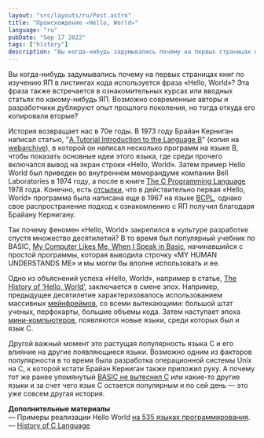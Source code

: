 ```yaml
---
layout: "src/layouts/ru/Post.astro"
title: "Происхождение «Hello, World»"
language: "ru"
pubDate: "Sep 17 2022"
tags: ["history"]
description: "Вы когда-нибудь задумывались почему на первых страницах книг по изучению ЯП в листингах кода используется фраза «Hello, World»? Эта фраза также встречается в ознакомительных курсах или вводных статьях по какому-нибудь ЯП. Возможно современные авторы и разработчики дублируют опыт прошлого поколения, но тогда откуда его копировали вторые?"
---
```

Вы когда-нибудь задумывались почему на первых страницах книг по изучению ЯП в листингах кода используется фраза «Hello, World»? Эта фраза также встречается в ознакомительных курсах или вводных статьях по какому-нибудь ЯП. Возможно современные авторы и разработчики дублируют опыт прошлого поколения, но тогда откуда его копировали вторые?  

История возвращает нас в 70е годы. В 1973 году Брайан Керниган написал статью, "[A Tutorial Introduction to the Language B](https://www.bell-labs.com/usr/dmr/www/btut.pdf)" (копия на [webarchive](https://web.archive.org/web/20150611114644/https://www.bell-labs.com/usr/dmr/www/btut.pdf)), в которой он написал несколько программ на языке B, чтобы показать основные идеи этого языка, где среди прочего включался вывод на экран строки «Hello, World». Затем пример Hello World был приведен во внутреннем меморандуме компании Bell Laboratories в 1974 году, а после в книге [The C Programming Language](http://cslabcms.nju.edu.cn/problem_solving/images/c/cc/The_C_Programming_Language_%282nd_Edition_Ritchie_Kernighan%29.pdf) 1978 года. Конечно, есть [отсылки](http://www.catb.org/jargon/html/B/BCPL.html), что в действительно первая «Hello, World» программа была написана еще в 1967 на языке [BCPL](https://en.wikipedia.org/wiki/BCPL), однако свое распространение подход к ознакомлению с ЯП получил благодаря Брайану Кернигану.  

Так почему феномен «Hello, World» закрепился в культуре разработке спустя множество десятилетий? В то время был популярный учебник по BASIC, [My Computer Likes Me, When I Speak in Basic](https://www.amazon.com/Computer-Likes-When-Speak-BASIC/dp/0918398126), начинавшийся с простой программы, которая выводила строчку «MY HUMAN UNDERSTANDS ME» и мы могли бы вполне использовать и ее.  

Одно из объяснений успеха «Hello, World», например в статье, [The History of ‘Hello, World’](https://www.hackerrank.com/blog/the-history-of-hello-world/), заключается в смене эпох. Например, предыдущее десятилетие характеризовалось использованием массивных [мейнфреймов](https://ru.wikipedia.org/wiki/%D0%9C%D0%B5%D0%B9%D0%BD%D1%84%D1%80%D0%B5%D0%B9%D0%BC), со всеми вытекающими: большой штат ученых, перфокарты, большие объемы кода. Затем наступает эпоха [мини-компьютеров](https://en.wikipedia.org/wiki/Minicomputer), появляются новые языки, среди которых был и язык С.  

Другой важный момент это растущая популярность языка С и его влияние на другие появляющиеся языки. Возможно одним из факторов популярности в то время была разработка операционной системы Unix на C, к которой кстати Брайан Керниган также приложил руку. А почему тот же ранее упомянутый [BASIC не вытеснил C](https://www.quora.com/Why-was-BASIC-used-instead-of-C-programming-in-the-80s) или какие-то другие языки и за счет чего язык С остается популярным и по сей день — это уже совсем другая история.  

**Дополнительные материалы**  
— Примеры реализации Hello World [на 535 языках программирования](https://rosettacode.org/wiki/Hello_world/Text).  
— [History of C Language](https://www.scaler.com/topics/c/history-of-c-language/)
